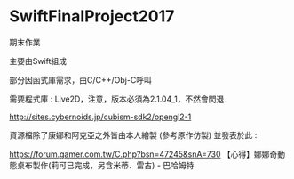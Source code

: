 # SwiftFinalProject2017
期末作業

主要由Swift組成

部分因函式庫需求，由C/C++/Obj-C呼叫

需要程式庫 : Live2D，注意，版本必須為2.1.04_1，不然會閃退

http://sites.cybernoids.jp/cubism-sdk2/opengl2-1

資源檔除了康娜和阿克亞之外皆由本人繪製 (參考原作仿製) 並發表於此 :

https://forum.gamer.com.tw/C.php?bsn=47245&snA=730 
【心得】娜娜奇動態桌布製作(莉可已完成，另含米蒂、雷古) - 巴哈姆特
